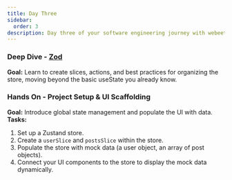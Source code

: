 ```yaml
---
title: Day Three
sidebar:
  order: 3
description: Day three of your software engineering journey with webeet.
---
```

### Deep Dive - [Zod](https://www.totaltypescript.com/tutorials/zod)
**Goal:** Learn to create slices, actions, and best practices for organizing the store, moving beyond the basic useState you already know.
### Hands On - Project Setup & UI Scaffolding
**Goal:** Introduce global state management and populate the UI with data.\
**Tasks:**
  1.  Set up a Zustand store.
  2.  Create a `userSlice` and `postsSlice` within the store.
  3.  Populate the store with mock data (a user object, an array of post objects).
  4.  Connect your UI components to the store to display the mock data dynamically.
